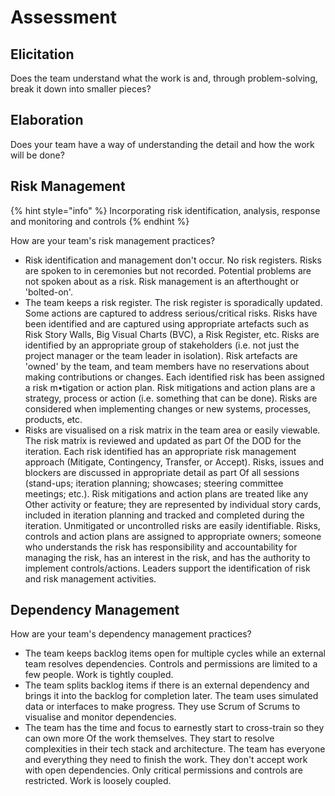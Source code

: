 # Assessment

## Elicitation

Does the team understand what the work is and, through problem-solving, break it down into smaller pieces?

## Elaboration

Does your team have a way of understanding the detail and how the work will be done?

## Risk Management

{% hint style="info" %}
Incorporating risk identification, analysis, response and monitoring and controls
{% endhint %}

How are your team's risk management practices?

* Risk identification and management don't occur. No risk registers. Risks are spoken to in ceremonies but not recorded. Potential problems are not spoken about as a risk. Risk management is an afterthought or 'bolted-on'.
* The team keeps a risk register. The risk register is sporadically updated. Some actions are captured to address serious/critical risks. Risks have been identified and are captured using appropriate artefacts such as Risk Story Walls, Big Visual Charts (BVC), a Risk Register, etc. Risks are identified by an appropriate group of stakeholders (i.e. not just the project manager or the team leader in isolation). Risk artefacts are 'owned' by the team, and team members have no reservations about making contributions or changes. Each identified risk has been assigned a risk m•tigation or action plan. Risk mitigations and action plans are a strategy, process or action (i.e. something that can be done). Risks are considered when implementing changes or new systems, processes, products, etc.
* Risks are visualised on a risk matrix in the team area or easily viewable. The risk matrix is reviewed and updated as part Of the DOD for the iteration. Each risk identified has an appropriate risk management approach (Mitigate, Contingency, Transfer, or Accept). Risks, issues and blockers are discussed in appropriate detail as part Of all sessions (stand-ups; iteration planning; showcases; steering committee meetings; etc.). Risk mitigations and action plans are treated like any Other activity or feature; they are represented by individual story cards, included in iteration planning and tracked and completed during the iteration. Unmitigated or uncontrolled risks are easily identifiable. Risks, controls and action plans are assigned to appropriate owners; someone who understands the risk has responsibility and accountability for managing the risk, has an interest in the risk, and has the authority to implement controls/actions. Leaders support the identification of risk and risk management activities.

## Dependency Management

How are your team's dependency management practices?

* The team keeps backlog items open for multiple cycles while an external team resolves dependencies. Controls and permissions are limited to a few people. Work is tightly coupled.
* The team splits backlog items if there is an external dependency and brings it into the backlog for completion later. The team uses simulated data or interfaces to make progress. They use Scrum of Scrums to visualise and monitor dependencies.
* The team has the time and focus to earnestly start to cross-train so they can own more Of the work themselves. They start to resolve complexities in their tech stack and architecture. The team has everyone and everything they need to finish the work. They don't accept work with open dependencies. Only critical permissions and controls are restricted. Work is loosely coupled.
